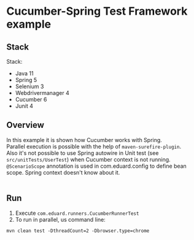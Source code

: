 # Cucumber-Spring Test Framework example

## Stack

Stack:
- Java 11
- Spring 5
- Selenium 3
- Webdrivermanager 4
- Cucumber 6
- Junit 4

## Overview
In this example it is shown how Cucumber works with Spring.<br>
Parallel execution is possible with the help of `maven-surefire-plugin`.<br>
Also it's not possible to use Spring autowire in Unit test (see `src/unitTests/UserTest`) when Cucumber context is not running. `@ScenarioScope` annotation is used in com.eduard.config to define bean scope.
Spring context doesn't know about it.
<br><br>

## Run
1. Execute `com.eduard.runners.CucumberRunnerTest`
2. To run in parallel, us command line:
```
mvn clean test -DthreadCount=2 -Dbrowser.type=chrome
```
